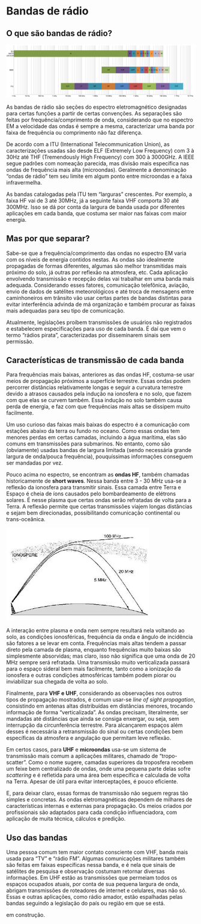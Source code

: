 # Bandas de rádio

## O que são bandas de rádio?

![imagem1_bandas](./1_bandas.png)

As bandas de rádio são seções do espectro eletromagnético designadas para certas funções a partir de certas convenções. As separações são feitas por frequência/comprimento de onda, considerando que no espectro EM a velocidade das ondas é sempre a mesma, caracterizar uma banda por faixa de frequência ou comprimento não faz diferença.

De acordo com a ITU (International Telecommunication Union), as caracterizações usadas são desde ELF (Extremely Low Frequency) com 3 à 30Hz até THF (Tremendously High Frequency) com 300 à 3000GHz. A IEEE segue padrões com nomeação parecida, mas divisão mais específica nas ondas de frequência mais alta (microondas). Geralmente a denominação “ondas de rádio” tem seu limite em algum ponto entre microondas e a faixa infravermelha.

As bandas catalogadas pela ITU tem “larguras” crescentes. Por exemplo, a faixa HF vai de 3 até 30MHz, já a seguinte faixa VHF comporta 30 até 300MHz. Isso se dá por conta da largura de banda usada por diferentes aplicações em cada banda, que costuma ser maior nas faixas com maior energia.

## Mas por que separar?

Sabe-se que a frequência/comprimento das ondas no espectro EM varia com os níveis de energia contidos nestas. As ondas são idealmente propagadas de formas diferentes, algumas são melhor transmitidas mais próximo do solo, já outras por reflexão na atmosfera, etc. Cada aplicação envolvendo transmissão e recepção delas vai trabalhar em uma banda mais adequada. Considerando esses fatores, comunicação telefônica, aviação, envio de dados de satélites meteorológicos e até troca de mensagens entre caminhoneiros em trânsito vão usar certas partes de bandas distintas para evitar interferência advinda de má organização e também procurar as faixas mais adequadas para seu tipo de comunicação.

Atualmente, legislações proíbem transmissões de usuários não registrados e estabelecem especificações para uso de cada banda. É daí que vem o termo “rádios pirata”, caracterizadas por disseminarem sinais sem permissão.

## Características de transmissão de cada banda

Para frequências mais baixas, anteriores as das ondas HF, costuma-se usar meios de propagação próximos a superfície terrestre. Essas ondas podem percorrer distâncias relativamente longas e seguir a curvatura terrestre devido a atrasos causados pela indução na ionosfera e no solo, que fazem com que elas se curvem também. Essa indução no solo também causa perda de energia, e faz com que frequências mais altas se dissipem muito facilmente.

Um uso curioso das faixas mais baixas do espectro é a comunicação com estações abaixo da terra ou fundo no oceano. Como essas ondas tem menores perdas em certas camadas, incluindo a água marítima, elas são comuns em transmissões para submarinos. No entanto, como são (obviamente) usadas bandas de largura limitada (sendo necessária grande largura de onda/pouca frequência), pouquíssimas informações conseguem ser mandadas por vez.

Pouco acima no espectro, se encontram as **ondas HF**, também chamadas historicamente de **short waves**. Nessa banda entre 3 - 30 MHz usa-se a reflexão da ionosfera para transmitir sinais. Essa camada entre Terra e Espaço é cheia de íons causados pelo bombardeamento de elétrons solares. É nesse plasma que certas ondas serão refratadas de volta para a Terra. A reflexão permite que certas transmissões viajem longas distâncias e sejam bem direcionadas, possibilitando comunicação continental ou trans-oceânica.

![imagem2_bandas](./2_bandas.jpg)

A interação entre plasma e onda nem sempre resultará nela voltando ao solo, as condições ionosféricas, frequência da onda e ângulo de incidência são fatores a se levar em conta. Frequências mais altas tendem a passar direto pela camada de plasma, enquanto frequências muito baixas são simplesmente absorvidas; mas claro, isso não significa que uma onda de 20 MHz sempre será refratada. Uma transmissão muito verticalizada passará para o espaço sideral bem mais facilmente, tanto como a ionização da ionosfera e outras condições atmosféricas também podem piorar ou inviabilizar sua chegada de volta ao solo.

Finalmente, para **VHF e UHF**, considerando as observações nos outros tipos de propagação mostrados, é comum usar-se *line of sight propagation*, consistindo em antenas altas distribuídas em distâncias menores, trocando informação de forma “verticalizada”. As ondas precisam, literalmente, ser mandadas até distâncias que ainda se consiga enxergar, ou seja, sem interrupção da circunferência terrestre. Para alcançarem espaços além desses é necessária a retransmissão do sinal ou certas condições bem específicas da atmosfera e angulação que permitam leve reflexão.

Em certos casos, para **UHF** e **microondas** usa-se um sistema de transmissão mais comum a aplicações militares, chamado de “tropo-scatter”. Como o nome sugere, camadas superiores da troposfera recebem um feixe bem centralizado de ondas, onde uma pequena parte delas sofre *scattering* e é refletida para uma área bem específica e calculada de volta na Terra. Apesar de útil para evitar interceptações, é pouco eficiente.

E, para deixar claro, essas formas de transmissão não seguem regras tão simples e concretas. As ondas eletromagnéticas dependem de milhares de características internas e externas para propagação. Os meios criados por profissionais são adaptados para cada condição influenciadora, com aplicação de muita técnica, cálculos e predição.

## Uso das bandas

Uma pessoa comum tem maior contato consciente com VHF, banda mais usada para “TV” e “rádio FM”. Algumas comunicações militares também são feitas em faixas específicas nessa banda, e é nela que sinais de satélites de pesquisa e observação costumam retornar diversas informações. Em UHF estão as transmissões que permeiam todos os espaços ocupados atuais, por conta de sua pequena largura de onda, abrigam transmissões de roteadores de internet e celulares, mas não só.  Essas e outras aplicações, como rádio amador, estão espalhadas pelas bandas seguindo a legislação do país ou região em que se está. 

em construção.